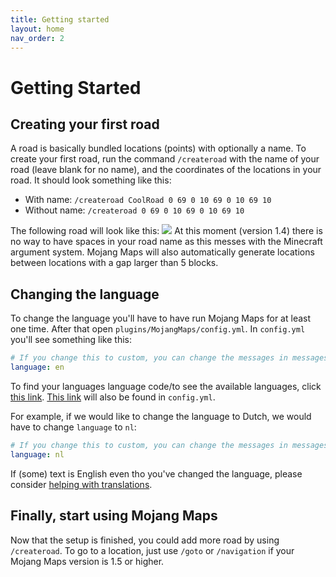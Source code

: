 ```yaml
---
title: Getting started
layout: home
nav_order: 2
---
```


# Getting Started

## Creating your first road
A road is basically bundled locations (points) with optionally a name. To create your first road, run the command `/createroad` with the name of your road (leave blank for no name), and the coordinates of the locations in your road. It should look something like this:
- With name: `/createroad CoolRoad 0 69 0 10 69 0 10 69 10`
- Without name: `/createroad 0 69 0 10 69 0 10 69 10`

The following road will look like this:
![](../assets/images/CoolRoad.png)
At this moment (version 1.4) there is no way to have spaces in your road name as this messes with the Minecraft argument system. Mojang Maps will also automatically generate locations between locations with a gap larger than 5 blocks.

## Changing the language
To change the language you'll have to have run Mojang Maps for at least one time. After that open `plugins/MojangMaps/config.yml`. In `config.yml` you'll see something like this:
````yaml
# If you change this to custom, you can change the messages in messages.yml. Codes that can be used as language: https://github.com/Abelkrijgtalles/mojang-maps-data/blob/main/README.md#the-following-codes-can-be-used-as-language
language: en
````
To find your languages language code/to see the available languages, click [this link]. [This link] will also be found in `config.yml`.

For example, if we would like to change the language to Dutch, we would have to change `language` to `nl`:
````yaml
# If you change this to custom, you can change the messages in messages.yml. Codes that can be used as language: https://github.com/Abelkrijgtalles/mojang-maps-data/blob/main/README.md#the-following-codes-can-be-used-as-language
language: nl
````
If (some) text is English even tho you've changed the language, please consider [helping with translations].

## Finally, start using Mojang Maps
Now that the setup is finished, you could add more road by using `/createroad`. To go to a location, just use `/goto` or `/navigation` if your Mojang Maps version is 1.5 or higher.

[this link]: https://github.com/Abelkrijgtalles/mojang-maps-data/blob/main/README.md#the-following-codes-can-be-used-as-language
[This link]: https://github.com/Abelkrijgtalles/mojang-maps-data/blob/main/README.md#the-following-codes-can-be-used-as-language
[helping with translations]: https://crowdin.com/project/mojang-maps